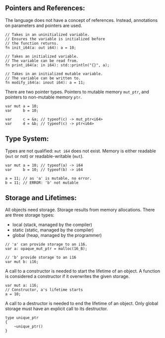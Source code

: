 ## Pointers and References:
The language does not have a concept of references.
Instead, annotations on parameters and pointers are used.

```
// Takes in an uninitialized variable.
// Ensures the variable is initialized before
// the function returns.
fn init_i64(a: out i64): a = 10;

// Takes an initialized variable.
// The variable can be read from.
fn print_i64(a: in i64): std::println("{}", a);

// Takes in an initialized mutable variable.
// The variable can be written to.
fn modify_i64(a: inout i64): a = 11;
```

There are two pointer types. Pointers to mutable memory `mut_ptr`, and pointers to non-mutable memory `ptr`.

```
var mut a = 10;
var     b = 10;

var     c = &a; // typeof(c) -> mut_ptr<i64>
var     d = &b; // typeof(c) -> ptr<i64>
```

## Type System:
Types are not qualified: `mut i64` does not exist. Memory is either readable (`mut` or not) or readable-writable (`mut`).

```
var mut a = 10; // typeof(a) -> i64
var     b = 10; // typeof(b) -> i64

a = 11; // as 'a' is mutable, no error.
b = 11; // ERROR: 'b' not mutable
```

## Storage and Lifetimes:
All objects need storage. Storage results from memory allocations.
There are three storage types:
- local  (stack,  managed by the compiler)
- static (static, managed by the compiler)
- global (heap,   managed by the programmer)

```
// 'a' can provide storage to an i16.
var a: opaque_mut_ptr = malloc(16_B);

// 'b' provide storage to an i16
var mut b: i16;
```

A call to a constructor is needed to start the lifetime of an object.
A function is considered a constructor if it overwrites the given storage.

```
var mut a: i16;
// Constructor, a's lifetime starts
a = 10;
```

A call to a destructor is needed to end the lifetime of an object. Only global storage must have an explicit call to its destructor.

```
type unique_ptr
{
    ~unique_ptr()
}
```